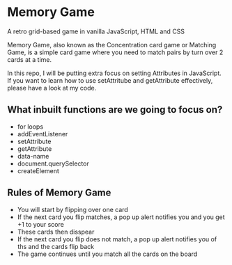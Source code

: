 # Memory Game
A retro grid-based game in vanilla JavaScript, HTML and CSS

Memory Game, also known as the Concentration card game or Matching Game, is a simple card game where you need to match pairs by turn over 2 cards at a time. 

In this repo, I will be putting extra focus on setting Attributes in JavaScript. If you want to learn how to use setAttritube and getAttribute effectively, please have a look at my code.

## What inbuilt functions are we going to focus on?
- for loops
- addEventListener
- setAttribute
- getAttribute
- data-name
- document.querySelector
- createElement

## Rules of Memory Game
- You will start by flipping over one card
- If the next card you flip matches, a pop up alert notifies you and you get +1 to your score
- These cards then disspear
- If the next card you flip does not match, a pop up alert notifies you of ths and the cards flip back
- The game continues until you match all the cards on the board
